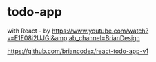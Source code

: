 # todo-app
with React - by https://www.youtube.com/watch?v=E1E08i2UJGI&amp;ab_channel=BrianDesign


https://github.com/briancodex/react-todo-app-v1
